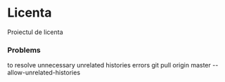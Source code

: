 # Licenta
Proiectul de licenta

### Problems

to resolve unnecessary unrelated histories errors
git pull origin master --allow-unrelated-histories
